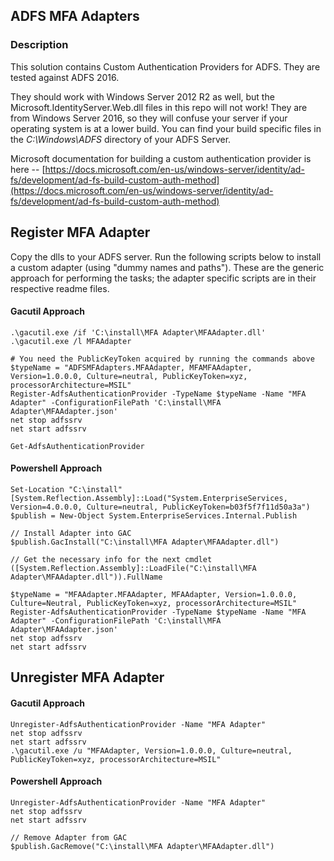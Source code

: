 ## ADFS MFA Adapters


### Description

This solution contains Custom Authentication Providers for ADFS. They are tested against ADFS 2016.

They should work with Windows Server 2012 R2 as well, but the Microsoft.IdentityServer.Web.dll files in this repo will not work! They are from Windows Server 2016, so they will confuse your server if your operating system is at a lower build. You can find your build specific files in the _C:\Windows\ADFS_ directory of your ADFS Server.

Microsoft documentation for building a custom authentication provider is here -- [https://docs.microsoft.com/en-us/windows-server/identity/ad-fs/development/ad-fs-build-custom-auth-method](https://docs.microsoft.com/en-us/windows-server/identity/ad-fs/development/ad-fs-build-custom-auth-method)

## Register MFA Adapter ##
Copy the dlls to your ADFS server.
Run the following scripts below to install a custom adapter (using "dummy names and paths"). These are the generic approach for performing the tasks; the adapter specific scripts are in their respective readme files.

#### Gacutil Approach ####
```
.\gacutil.exe /if 'C:\install\MFA Adapter\MFAAdapter.dll'
.\gacutil.exe /l MFAAdapter

# You need the PublicKeyToken acquired by running the commands above
$typeName = "ADFSMFAdapters.MFAAdapter, MFAMFAAdapter, Version=1.0.0.0, Culture=neutral, PublicKeyToken=xyz, processorArchitecture=MSIL"
Register-AdfsAuthenticationProvider -TypeName $typeName -Name "MFA Adapter" -ConfigurationFilePath 'C:\install\MFA Adapter\MFAAdapter.json'
net stop adfssrv
net start adfssrv

Get-AdfsAuthenticationProvider
```

#### Powershell Approach ####
```
Set-Location "C:\install"
[System.Reflection.Assembly]::Load("System.EnterpriseServices, Version=4.0.0.0, Culture=neutral, PublicKeyToken=b03f5f7f11d50a3a")
$publish = New-Object System.EnterpriseServices.Internal.Publish

// Install Adapter into GAC
$publish.GacInstall("C:\install\MFA Adapter\MFAAdapter.dll")

// Get the necessary info for the next cmdlet
([System.Reflection.Assembly]::LoadFile("C:\install\MFA Adapter\MFAAdapter.dll")).FullName

$typeName = "MFAAdapter.MFAAdapter, MFAAdapter, Version=1.0.0.0, Culture=Neutral, PublicKeyToken=xyz, processorArchitecture=MSIL"
Register-AdfsAuthenticationProvider -TypeName $typeName -Name "MFA Adapter" -ConfigurationFilePath 'C:\install\MFA Adapter\MFAAdapter.json'
net stop adfssrv
net start adfssrv
```

## Unregister MFA Adapter ##
#### Gacutil Approach ####
```
Unregister-AdfsAuthenticationProvider -Name "MFA Adapter"
net stop adfssrv
net start adfssrv
.\gacutil.exe /u "MFAAdapter, Version=1.0.0.0, Culture=neutral, PublicKeyToken=xyz, processorArchitecture=MSIL"

```

#### Powershell Approach ####
```
Unregister-AdfsAuthenticationProvider -Name "MFA Adapter"
net stop adfssrv
net start adfssrv

// Remove Adapter from GAC
$publish.GacRemove("C:\install\MFA Adapter\MFAAdapter.dll")
```
